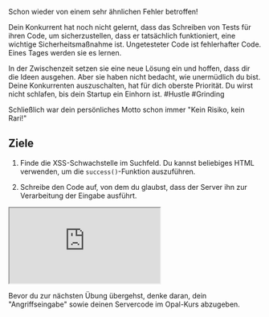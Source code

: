Schon wieder von einem sehr ähnlichen Fehler betroffen!

Dein Konkurrent hat noch nicht gelernt, dass das Schreiben von Tests für ihren Code, um sicherzustellen, dass er tatsächlich funktioniert, eine wichtige Sicherheitsmaßnahme ist. Ungetesteter Code ist fehlerhafter Code. Eines Tages werden sie es lernen.

In der Zwischenzeit setzen sie eine neue Lösung ein und hoffen, dass dir die Ideen ausgehen. Aber sie haben nicht bedacht, wie unermüdlich du bist. Deine Konkurrenten auszuschalten, hat für dich oberste Priorität. Du wirst nicht schlafen, bis dein Startup ein Einhorn ist. #Hustle #Grinding

Schließlich war dein persönliches Motto schon immer "Kein Risiko, kein Rari!"

## Ziele

1. Finde die XSS-Schwachstelle im Suchfeld. Du kannst beliebiges HTML verwenden, um die `success()`-Funktion auszuführen.

1. Schreibe den Code auf, von dem du glaubst, dass der Server ihn zur Verarbeitung der Eingabe ausführt.

<iframe src='http://hackme.ifflaender-family.de:4120'></iframe>

Bevor du zur nächsten Übung übergehst, denke daran, dein "Angriffseingabe" sowie deinen Servercode im Opal-Kurs abzugeben.

